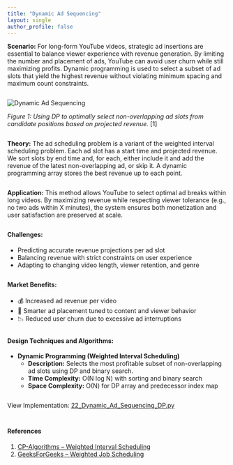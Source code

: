 ```yaml
---
title: "Dynamic Ad Sequencing"
layout: single
author_profile: false
---
```


<div class="justified" style="margin-bottom: 2em;">
  <strong>Scenario:</strong> For long-form YouTube videos, strategic ad insertions are essential to balance viewer experience with revenue generation. By limiting the number and placement of ads, YouTube can avoid user churn while still maximizing profits. Dynamic programming is used to select a subset of ad slots that yield the highest revenue without violating minimum spacing and maximum count constraints.
</div>

![Dynamic Ad Sequencing](/assets/images/22.png)

<div class="justified" style="margin-bottom: 2em;">
  <em>Figure 1: Using DP to optimally select non-overlapping ad slots from candidate positions based on projected revenue.</em> [1]
</div>

<div class="justified" style="margin-bottom: 2em;">
  <strong>Theory:</strong> The ad scheduling problem is a variant of the weighted interval scheduling problem. Each ad slot has a start time and projected revenue. We sort slots by end time and, for each, either include it and add the revenue of the latest non-overlapping ad, or skip it. A dynamic programming array stores the best revenue up to each point.
</div>

<div class="justified" style="margin-bottom: 2em;">
  <strong>Application:</strong> This method allows YouTube to select optimal ad breaks within long videos. By maximizing revenue while respecting viewer tolerance (e.g., no two ads within X minutes), the system ensures both monetization and user satisfaction are preserved at scale.
</div>

<h4 style="margin-top: 2em;">Challenges:</h4>
<ul style="margin-bottom: 2em;">
  <li>Predicting accurate revenue projections per ad slot</li>
  <li>Balancing revenue with strict constraints on user experience</li>
  <li>Adapting to changing video length, viewer retention, and genre</li>
</ul>

<h4 style="margin-top: 2em;">Market Benefits:</h4>
<ul style="margin-bottom: 2em;">
  <li>💰 Increased ad revenue per video</li>
  <li>🧠 Smarter ad placement tuned to content and viewer behavior</li>
  <li>📉 Reduced user churn due to excessive ad interruptions</li>
</ul>

<h4 style="margin-top: 2em;">Design Techniques and Algorithms:</h4>
<ul style="margin-bottom: 2em;">
  <li><strong>Dynamic Programming (Weighted Interval Scheduling)</strong><br>
    <ul>
      <li><strong>Description:</strong> Selects the most profitable subset of non-overlapping ad slots using DP and binary search.</li>
      <li><strong>Time Complexity:</strong> O(N log N) with sorting and binary search</li>
      <li><strong>Space Complexity:</strong> O(N) for DP array and predecessor index map</li>
    </ul>
  </li>
</ul>

<p style="margin-top: 2em;">View Implementation: <a href="https://github.com/AdityaKhatawkar/aditya_aps_portfolio.github.io/blob/main/codes/22_Dynamic_Ad_Sequencing_DP.py" target="_blank">22_Dynamic_Ad_Sequencing_DP.py</a></p>

<h4 style="margin-top: 3em;">References</h4>
<ol style="margin-bottom: 3em;">
  <li><a href="https://cp-algorithms.com/dynamic_programming/weighted_interval_scheduling.html" target="_blank">CP-Algorithms – Weighted Interval Scheduling</a></li>
  <li><a href="https://www.geeksforgeeks.org/weighted-job-scheduling-log-n-time/" target="_blank">GeeksForGeeks – Weighted Job Scheduling</a></li>
</ol>
